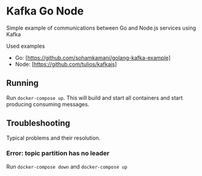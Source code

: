 # Kafka Go Node

Simple example of communications between Go and Node.js services using Kafka

Used examples

- Go: [https://github.com/sohamkamani/golang-kafka-example]
- Node: [https://github.com/tulios/kafkajs]

## Running

Run `docker-compose up`.
This will build and start all containers and start producing consuming messages.
## Troubleshooting

Typical problems and their resolution.

### Error: topic partition has no leader

Run `docker-compose down` and `docker-compose up`